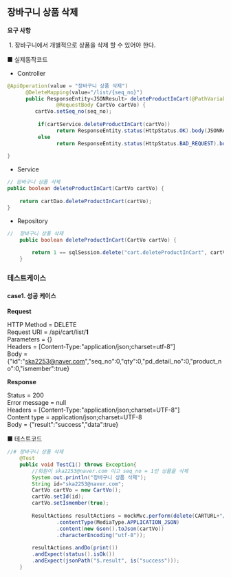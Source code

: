 ## 장바구니 상품 삭제

 **요구 사항**

​	1. 장바구니에서 개별적으로 상품을 삭제 할 수 있어야 한다.



■ 실제동작코드 

- Controller

```java
@ApiOperation(value = "장바구니 상품 삭제")
	  @DeleteMapping(value="/list/{seq_no}")
	  public ResponseEntity<JSONResult> deleteProductInCart(@PathVariable("seq_no") long seq_no,
				@RequestBody CartVo cartVo) {
		 cartVo.setSeq_no(seq_no);
		 
		  if(cartService.deleteProductInCart(cartVo))
				return ResponseEntity.status(HttpStatus.OK).body(JSONResult.success(true));
		  else
			  	return ResponseEntity.status(HttpStatus.BAD_REQUEST).body(JSONResult.fail("장바구니 삭제 실패"));
		
}	
```

- Service

```java
// 장바구니 상품 삭제
public boolean deleteProductInCart(CartVo cartVo) {
		
	return cartDao.deleteProductInCart(cartVo);
}
```

- Repository

```java
//	장바구니 상품 삭제
	public boolean deleteProductInCart(CartVo cartVo) {
		
		return 1 == sqlSession.delete("cart.deleteProductInCart", cartVo);
	}
```



### 테스트케이스

#### case1. 성공 케이스

**Request**

HTTP Method = DELETE<br>
      Request URI = /api/cart/list/**1**<br>
       Parameters = {}<br>
          Headers = [Content-Type:"application/json;charset=utf-8"]<br>
             Body = {"id":"ska2253@naver.com","seq_no":0,"qty":0,"pd_detail_no":0,"product_no":0,"ismember":true}

**Response**

Status = 200<br>
    Error message = null<br>
          Headers = [Content-Type:"application/json;charset=UTF-8"]<br>
     Content type = application/json;charset=UTF-8<br>
             Body = {"result":"success","data":true}

■  테스트코드

```java
//# 장바구니 상품 삭제
	@Test
	public void TestC1() throws Exception{
		//회원이 ska2253@naver.com 이고 seq_no = 1인 상품을 삭제
		System.out.println("장바구니 상품 삭제");
		String id="ska2253@naver.com";
		CartVo cartVo = new CartVo();
		cartVo.setId(id);
		cartVo.setIsmember(true);
		
		ResultActions resultActions = mockMvc.perform(delete(CARTURL+"/list/{seq_no}",1L)
				.contentType(MediaType.APPLICATION_JSON)
				.content(new Gson().toJson(cartVo))
				.characterEncoding("utf-8"));
		
		resultActions.andDo(print())
		.andExpect(status().isOk())
		.andExpect(jsonPath("$.result", is("success")));
	}
```





